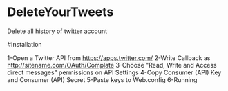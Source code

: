 # DeleteYourTweets

Delete all history of twitter account

#Installation

1-Open a Twitter API from https://apps.twitter.com/
2-Write Callback as http://sitename.com/OAuth/Complate
3-Choose "Read, Write and Access direct messages" permissions on API Settings
4-Copy Consumer (API) Key and Consumer (API) Secret
5-Paste keys to Web.config
6-Running

